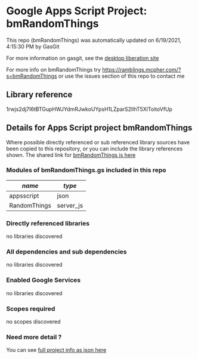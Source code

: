 # Google Apps Script Project: bmRandomThings
This repo (bmRandomThings) was automatically updated on 6/19/2021, 4:15:30 PM by GasGit

For more information on gasgit, see the [desktop liberation site](https://ramblings.mcpher.com/drive-sdk-and-github/migrategasgit/ "desktop liberation")

For more info on bmRandomThings try https://ramblings.mcpher.com/?s=bmRandomThings or use the issues section of this repo to contact me
## Library reference
1rwjs2dj7I6tBTGupHWJYdmRJwkoUYpsH1LZparS2llhT5XlToitoVfUp


## Details for Apps Script project bmRandomThings
Where possible directly referenced or sub referenced library sources have been copied to this repository, or you can include the library references shown. 
The shared link for [bmRandomThings is here](https://script.google.com/d/1rwjs2dj7I6tBTGupHWJYdmRJwkoUYpsH1LZparS2llhT5XlToitoVfUp/edit?usp=sharing "open in the GAS IDE")

### Modules of bmRandomThings.gs included in this repo
*name*|*type*
--- | --- 
appsscript| json
RandomThings| server_js
### Directly referenced libraries
no libraries discovered
### All dependencies and sub dependencies
no libraries discovered
### Enabled Google Services
no libraries discovered
### Scopes required
no scopes discovered
### Need more detail ?
You can see [full project info as json here](info.json)
